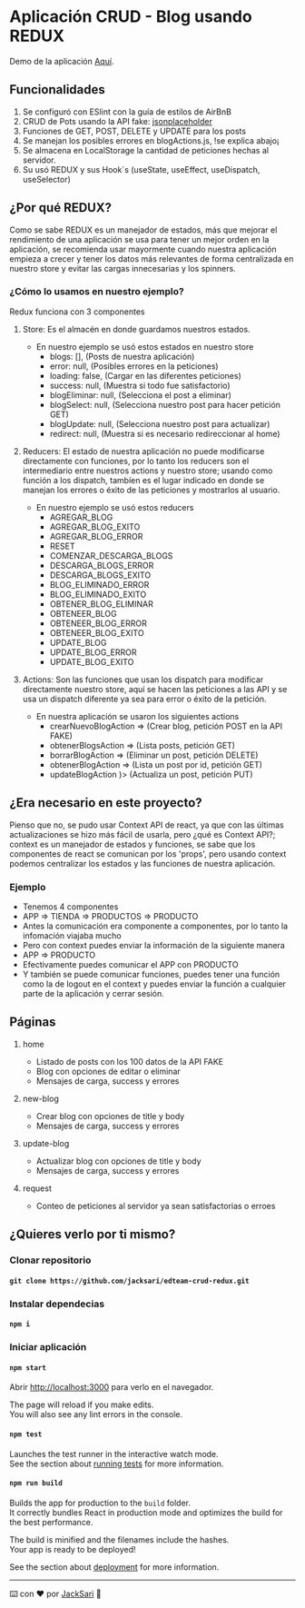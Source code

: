 # Aplicación CRUD - Blog usando REDUX

Demo de la aplicación [Aquí](https://edteam-crud-redux.netlify.app/).

## Funcionalidades
1. Se configuró con ESlint con la guía de estilos de AirBnB
2. CRUD de Pots usando la API fake: [jsonplaceholder](https://jsonplaceholder.typicode.com)
3. Funciones de GET, POST, DELETE y UPDATE para los posts
4. Se manejan los posibles errores en blogActions.js, !se explica abajo¡
5. Se almacena en LocalStorage la cantidad de peticiones hechas al servidor.
6. Su usó REDUX y sus Hook´s (useState, useEffect, useDispatch, useSelector)

## ¿Por qué REDUX?
Como se sabe REDUX es un manejador de estados, más que mejorar el rendimiento
de una aplicación se usa para tener un mejor orden en la aplicación, se recomienda
usar mayormente cuando nuestra aplicación empieza a crecer y tener los datos más
relevantes de forma centralizada en nuestro store y evitar las cargas innecesarias
y los spinners.
### ¿Cómo lo usamos en nuestro ejemplo?
Redux funciona con 3 componentes
1. Store: Es el almacén en donde guardamos nuestros estados.
   * En nuestro ejemplo se usó estos estados en nuestro store
     * blogs: [], (Posts de nuestra aplicación)
     * error: null, (Posibles errores en la peticiones)
     * loading: false, (Cargar en las diferentes peticiones)
     * success: null, (Muestra si todo fue satisfactorio)
     * blogEliminar: null, (Selecciona el post a eliminar)
     * blogSelect: null, (Selecciona nuestro post para hacer petición GET)
     * blogUpdate: null, (Selecciona nuestro post para actualizar)
     * redirect: null, (Muestra si es necesario redireccionar al home)
2. Reducers: El estado de nuestra aplicación no puede modificarse directamente 
   con funciones, por lo tanto los reducers son el intermediario entre nuestros
   actions y nuestro store; usando como función a los dispatch, tambíen es el lugar
   indicado en donde se manejan los errores o éxito de las peticiones y mostrarlos
   al usuario.
   * En nuestro ejemplo se usó estos reducers
        * AGREGAR_BLOG
        * AGREGAR_BLOG_EXITO
        * AGREGAR_BLOG_ERROR  
        * RESET  
        * COMENZAR_DESCARGA_BLOGS
        * DESCARGA_BLOGS_ERROR  
        * DESCARGA_BLOGS_EXITO  
        * BLOG_ELIMINADO_ERROR  
        * BLOG_ELIMINADO_EXITO  
        * OBTENER_BLOG_ELIMINAR
        * OBTENEER_BLOG
        * OBTENEER_BLOG_ERROR
        * OBTENEER_BLOG_EXITO
        * UPDATE_BLOG
        * UPDATE_BLOG_ERROR
        * UPDATE_BLOG_EXITO
    
3. Actions: Son las funciones que usan los dispatch para modificar directamente 
   nuestro store, aquí se hacen las peticiones a las API y se usa un dispatch
   diferente ya sea para error o éxito de la petición.
   * En nuestra aplicación se usaron los siguientes actions
        * crearNuevoBlogAction => (Crear blog, petición POST en la API FAKE)
        * obtenerBlogsAction => (Lista posts, petición GET)  
        * borrarBlogAction => (Eliminar un post, petición DELETE)  
        * obtenerBlogAction => (Lista un post por id, petición GET)  
        * updateBlogAction )> (Actualiza un post, petición PUT)  
      
## ¿Era necesario en este proyecto?
Pienso que no, se pudo usar Context API de react, ya que con las últimas actualizaciones 
se hizo más fácil de usarla, pero ¿qué es Context API?; context es un manejador de estados 
y funciones, se sabe que los componentes de react se comunican por los 'props', pero 
usando context podemos centralizar los estados y las funciones de nuestra aplicación.
### Ejemplo
* Tenemos 4 componentes
* APP => TIENDA => PRODUCTOS => PRODUCTO
* Antes la comunicación era componente a componentes, por lo tanto la infomación viajaba mucho
* Pero con context puedes enviar la información de la siguiente manera
* APP => PRODUCTO
* Efectivamente puedes comunicar el APP con PRODUCTO
* Y también se puede comunicar funciones, puedes tener una función como la
  de logout en el context y puedes enviar la función a cualquier parte de la
  aplicación y cerrar sesión.

## Páginas
1. home
    * Listado de posts con los 100 datos de la API FAKE
    * Blog con opciones de editar o eliminar
    * Mensajes de carga, success y errores
    
2. new-blog 
    * Crear blog con opciones de title y body
    * Mensajes de carga, success y errores
    
3. update-blog
    * Actualizar blog con opciones de title y body
    * Mensajes de carga, success y errores

4. request
    * Conteo de peticiones al servidor ya sean satisfactorias o erroes

## ¿Quieres verlo por ti mismo?

### Clonar repositorio
#### `git clone https://github.com/jacksari/edteam-crud-redux.git`

### Instalar dependecias
#### `npm i`

### Iniciar aplicación
#### `npm start`

Abrir [http://localhost:3000](http://localhost:3000) para verlo en el navegador.

The page will reload if you make edits.\
You will also see any lint errors in the console.

#### `npm test`

Launches the test runner in the interactive watch mode.\
See the section about [running tests](https://facebook.github.io/create-react-app/docs/running-tests) for more information.

#### `npm run build`

Builds the app for production to the `build` folder.\
It correctly bundles React in production mode and optimizes the build for the best performance.

The build is minified and the filenames include the hashes.\
Your app is ready to be deployed!

See the section about [deployment](https://facebook.github.io/create-react-app/docs/deployment) for more information.

-----------------------------------------
⌨️ con ❤️ por [JackSari](https://jacksari.com/) 👋
